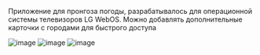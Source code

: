 Приложение для пронгоза погоды, разрабатывалось для операционной системы телевизоров LG WebOS. Можно добавлять дополнительные карточки с городами для быстрого доступа

![image](https://github.com/japusta/weather_app/assets/99975684/19b763e9-6da1-442b-845b-70347517492d)
![image](https://github.com/japusta/weather_app/assets/99975684/92acad03-7ece-48b4-ab29-886e85a4b589)
![image](https://github.com/japusta/weather_app/assets/99975684/44ab94e6-7242-4a69-8b6a-0444789ebeb6)
